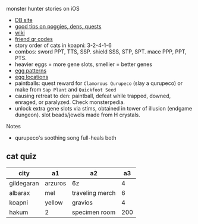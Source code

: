 monster hunter stories on iOS

- [DB site](https://mhst.kiranico.com/gene)
- [good tips on poggies, dens, quests](https://www.rgj.com/story/life/2017/09/04/monster-hunter-stories-guide-tips-walkthrough-technobubble/630511001)
- [wiki](https://monsterhunter.fandom.com/wiki/MHST:_Monsties)
- [friend qr codes](https://sites.google.com/view/cajadehu-xyz/mhst-qr-codes?authuser=0)
- story order of cats in koapni: 3-2-4-1-6
- combos: sword PPT, TTS, SSP. shield SSS, STP, SPT. mace PPP, PPT, PTS.
- heavier eggs = more gene slots, smellier = better genes
- [egg patterns](https://www.gameskinny.com/xm3vu/monster-hunter-stories-guide-all-egg-patterns-and-locations)
- [egg locations](https://i.redd.it/s7jxkyfnvjlz.png)
- paintballs: quest reward for `Clamorous Qurupeco` (slay a qurupeco) or make from `Sap Plant` and `Quickfoot Seed`
- causing retreat to den: paintball, defeat while trapped, downed, enraged, or paralyzed. Check monsterpedia.
- unlock extra gene slots via stims, obtained in tower of illusion (endgame dungeon). slot beads/jewels made from H crystals.

Notes
- qurupeco's soothing song full-heals both


## cat quiz

city | a1 | a2 | a3
|---|---|---|---|
gildegaran | arzuros | 6z | 4
albarax | mel | traveling merch | 6
koapni | yellow | gravios | 4
hakum | 2 | specimen room | 200
